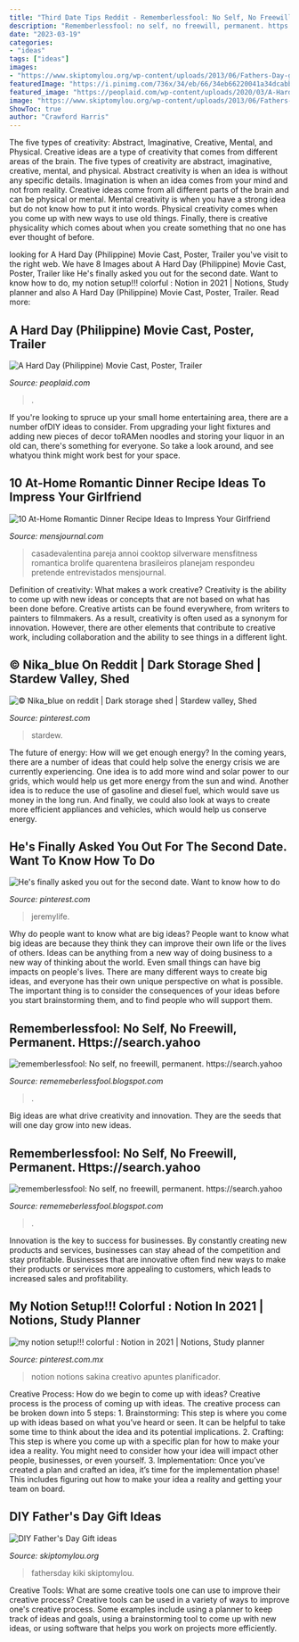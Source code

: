 ```yaml
---
title: "Third Date Tips Reddit - Rememberlessfool: No Self, No Freewill, Permanent. Https://search.yahoo"
description: "Rememberlessfool: no self, no freewill, permanent. https://search.yahoo"
date: "2023-03-19"
categories:
- "ideas"
tags: ["ideas"]
images:
- "https://www.skiptomylou.org/wp-content/uploads/2013/06/Fathers-Day-gifts-ideas.jpg"
featuredImage: "https://i.pinimg.com/736x/34/eb/66/34eb66220041a34dcabb578879b1b9fe.jpg"
featured_image: "https://peoplaid.com/wp-content/uploads/2020/03/A-Hard-Day-Philippine-Movie.jpg"
image: "https://www.skiptomylou.org/wp-content/uploads/2013/06/Fathers-Day-gifts-ideas.jpg"
ShowToc: true
author: "Crawford Harris"
---
```



The five types of creativity: Abstract, Imaginative, Creative, Mental, and Physical.
Creative ideas are a type of creativity that comes from different areas of the brain. The five types of creativity are abstract, imaginative, creative, mental, and physical. Abstract creativity is when an idea is without any specific details. Imagination is when an idea comes from your mind and not from reality. Creative ideas come from all different parts of the brain and can be physical or mental. Mental creativity is when you have a strong idea but do not know how to put it into words. Physical creativity comes when you come up with new ways to use old things. Finally, there is creative physicality which comes about when you create something that no one has ever thought of before.

	

		
looking for A Hard Day (Philippine) Movie Cast, Poster, Trailer you've visit to the right web. We have 8 Images about A Hard Day (Philippine) Movie Cast, Poster, Trailer like He&#039;s finally asked you out for the second date. Want to know how to do, my notion setup!!! colorful : Notion in 2021 | Notions, Study planner and also A Hard Day (Philippine) Movie Cast, Poster, Trailer. Read more:
		
    
## A Hard Day (Philippine) Movie Cast, Poster, Trailer

<img loading=lazy src="https://peoplaid.com/wp-content/uploads/2020/03/A-Hard-Day-Philippine-Movie.jpg" onerror="this.onerror=null;this.src='https://tse4.mm.bing.net/th?id=OIP.84zjkVkbsfERZWhU0ZhY_QAAAA&amp;pid=15.1';" alt="A Hard Day (Philippine) Movie Cast, Poster, Trailer">

_Source: peoplaid.com_

>. 

	

If you're looking to spruce up your small home entertaining area, there are a number ofDIY ideas to consider. From upgrading your light fixtures and adding new pieces of decor toRAMen noodles and storing your liquor in an old can, there's something for everyone. So take a look around, and see whatyou think might work best for your space.

    
## 10 At-Home Romantic Dinner Recipe Ideas To Impress Your Girlfriend

<img loading=lazy src="https://www.mensjournal.com/wp-content/uploads/mf/1280-couple-making-dinner.jpg?w=900&amp;quality=86&amp;strip=all" onerror="this.onerror=null;this.src='https://tse2.mm.bing.net/th?id=OIP.bQ9njw_FESYSYN6kcer_1wHaFj&amp;pid=15.1';" alt="10 At-Home Romantic Dinner Recipe Ideas to Impress Your Girlfriend">

_Source: mensjournal.com_

>casadevalentina pareja annoi cooktop silverware mensfitness romantica brolife quarentena brasileiros planejam respondeu pretende entrevistados mensjournal. 

	

Definition of creativity: What makes a work creative?
Creativity is the ability to come up with new ideas or concepts that are not based on what has been done before. Creative artists can be found everywhere, from writers to painters to filmmakers. As a result, creativity is often used as a synonym for innovation. However, there are other elements that contribute to creative work, including collaboration and the ability to see things in a different light.

    
## © Nika_blue On Reddit | Dark Storage Shed | Stardew Valley, Shed

<img loading=lazy src="https://i.redd.it/l0elpg800py11.jpg" onerror="this.onerror=null;this.src='https://tse4.mm.bing.net/th?id=OIP.ofBPDfHrhJVeue4HaY5mQQHaEK&amp;pid=15.1';" alt="© Nika_blue on reddit | Dark storage shed | Stardew valley, Shed">

_Source: pinterest.com_

>stardew. 

	

The future of energy: How will we get enough energy?
In the coming years, there are a number of ideas that could help solve the energy crisis we are currently experiencing. One idea is to add more wind and solar power to our grids, which would help us get more energy from the sun and wind. Another idea is to reduce the use of gasoline and diesel fuel, which would save us money in the long run. And finally, we could also look at ways to create more efficient appliances and vehicles, which would help us conserve energy.

    
## He&#039;s Finally Asked You Out For The Second Date. Want To Know How To Do

<img loading=lazy src="https://i.pinimg.com/736x/34/eb/66/34eb66220041a34dcabb578879b1b9fe.jpg" onerror="this.onerror=null;this.src='https://tse4.mm.bing.net/th?id=OIP.e4VVUO94oSx9fZsr-tTLpAHaPH&amp;pid=15.1';" alt="He&#039;s finally asked you out for the second date. Want to know how to do">

_Source: pinterest.com_

>jeremylife. 

	

Why do people want to know what are big ideas?
People want to know what big ideas are because they think they can improve their own life or the lives of others. Ideas can be anything from a new way of doing business to a new way of thinking about the world. Even small things can have big impacts on people's lives. There are many different ways to create big ideas, and everyone has their own unique perspective on what is possible. The important thing is to consider the consequences of your ideas before you start brainstorming them, and to find people who will support them.

    
## Rememberlessfool: No Self, No Freewill, Permanent. Https://search.yahoo

<img loading=lazy src="https://1.bp.blogspot.com/-Ssfk2LVSgGw/XhufGWvBN1I/AAAAAAAAcCk/HlEY0l_AepQdsX8F1G7eYnyGQOUkxletwCLcBGAsYHQ/s1600/Untitled185.png" onerror="this.onerror=null;this.src='https://tse2.mm.bing.net/th?id=OIP.J-89L8_lr8Rz_VQoWlvHVQHaEK&amp;pid=15.1';" alt="rememberlessfool: No self, no freewill, permanent. https://search.yahoo">

_Source: rememeberlessfool.blogspot.com_

>. 

	

Big ideas are what drive creativity and innovation. They are the seeds that will one day grow into new ideas.

    
## Rememberlessfool: No Self, No Freewill, Permanent. Https://search.yahoo

<img loading=lazy src="https://1.bp.blogspot.com/-qNvgSStlkbc/YNZaPmjCezI/AAAAAAAAm50/ZPB3N_jhe5oFeJIxVchmZ9y0flFbHl7ngCLcBGAsYHQ/s1920/Untitled.png9.png" onerror="this.onerror=null;this.src='https://tse3.mm.bing.net/th?id=OIP.bLYAex_r1o0N9-R5r3-ZXAHaEK&amp;pid=15.1';" alt="rememberlessfool: No self, no freewill, permanent. https://search.yahoo">

_Source: rememeberlessfool.blogspot.com_

>. 

	

Innovation is the key to success for businesses. By constantly creating new products and services, businesses can stay ahead of the competition and stay profitable. Businesses that are innovative often find new ways to make their products or services more appealing to customers, which leads to increased sales and profitability.

    
## My Notion Setup!!! Colorful : Notion In 2021 | Notions, Study Planner

<img loading=lazy src="https://i.pinimg.com/736x/13/90/06/1390061da719fd70fe71175a130dcc32.jpg" onerror="this.onerror=null;this.src='https://tse4.mm.bing.net/th?id=OIP.M3bX-DJmdEP8PUCr3J9yrwHaMQ&amp;pid=15.1';" alt="my notion setup!!! colorful : Notion in 2021 | Notions, Study planner">

_Source: pinterest.com.mx_

>notion notions sakina creativo apuntes planificador. 

	

Creative Process: How do we begin to come up with ideas?
Creative process is the process of coming up with ideas. The creative process can be broken down into 5 steps: 1. Brainstorming: This step is where you come up with ideas based on what you’ve heard or seen. It can be helpful to take some time to think about the idea and its potential implications. 2. Crafting: This step is where you come up with a specific plan for how to make your idea a reality. You might need to consider how your idea will impact other people, businesses, or even yourself. 3. Implementation: Once you’ve created a plan and crafted an idea, it’s time for the implementation phase! This includes figuring out how to make your idea a reality and getting your team on board. 
    
## DIY Father&#039;s Day Gift Ideas

<img loading=lazy src="https://www.skiptomylou.org/wp-content/uploads/2013/06/Fathers-Day-gifts-ideas.jpg" onerror="this.onerror=null;this.src='https://tse4.mm.bing.net/th?id=OIP.ctkEyQHs-8Mp5ihgr6NrcAHaHa&amp;pid=15.1';" alt="DIY Father&#039;s Day Gift ideas">

_Source: skiptomylou.org_

>fathersday kiki skiptomylou. 

	

Creative Tools: What are some creative tools one can use to improve their creative process?
Creative tools can be used in a variety of ways to improve one's creative process. Some examples include using a planner to keep track of ideas and goals, using a brainstorming tool to come up with new ideas, or using software that helps you work on projects more efficiently.

